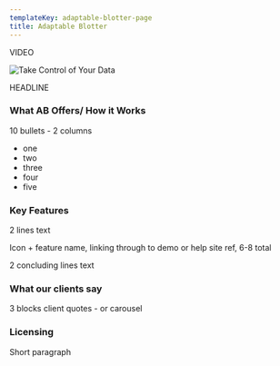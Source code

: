 ```yaml
---
templateKey: adaptable-blotter-page
title: Adaptable Blotter
---
```

VIDEO

![](/img/overview-html5-cover.png "Take Control of Your Data")

HEADLINE

### What AB Offers/ How it Works

10 bullets - 2 columns

* one
* two
* three
* four
* five

### Key Features

2 lines text

Icon + feature name, linking through to demo or help site ref, 6-8 total

2 concluding lines text

### What our clients say

3 blocks client quotes - or carousel

### Licensing

Short paragraph

###
